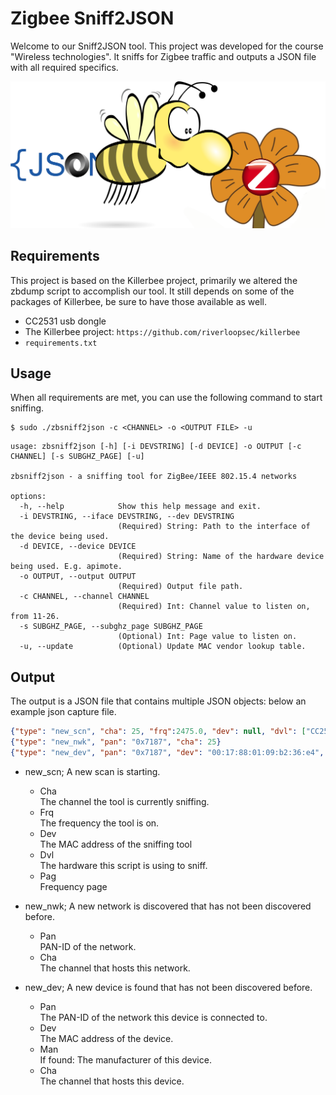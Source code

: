 # Zigbee Sniff2JSON
Welcome to our Sniff2JSON tool. This project was developed for the course "Wireless technologies". It sniffs for Zigbee traffic and outputs a JSON file with all required specifics.

![logo](./logo.png)


## Requirements

This project is based on the Killerbee project, primarily we altered the zbdump script to accomplish our tool. It still depends on some of the packages of Killerbee, be sure to have those available as well.

- CC2531 usb dongle
- The Killerbee project: `https://github.com/riverloopsec/killerbee`
- `requirements.txt`


## Usage

When all requirements are met, you can use the following command to start sniffing.

```shell
$ sudo ./zbsniff2json -c <CHANNEL> -o <OUTPUT FILE> -u
```

```
usage: zbsniff2json [-h] [-i DEVSTRING] [-d DEVICE] -o OUTPUT [-c CHANNEL] [-s SUBGHZ_PAGE] [-u]

zbsniff2json - a sniffing tool for ZigBee/IEEE 802.15.4 networks

options:
  -h, --help            Show this help message and exit.
  -i DEVSTRING, --iface DEVSTRING, --dev DEVSTRING
                        (Required) String: Path to the interface of the device being used.
  -d DEVICE, --device DEVICE
                        (Required) String: Name of the hardware device being used. E.g. apimote.
  -o OUTPUT, --output OUTPUT
                        (Required) Output file path.
  -c CHANNEL, --channel CHANNEL
                        (Required) Int: Channel value to listen on, from 11-26.
  -s SUBGHZ_PAGE, --subghz_page SUBGHZ_PAGE
                        (Optional) Int: Page value to listen on.
  -u, --update          (Optional) Update MAC vendor lookup table.
```

## Output

The output is a JSON file that contains multiple JSON objects: below an example json capture file.

```JSON
{"type": "new_scn", "cha": 25, "frq":2475.0, "dev": null, "dvl": ["CC2531 USB Dongle (1:6)"], "pag":0}
{"type": "new_nwk", "pan": "0x7187", "cha": 25}
{"type": "new_dev", "pan": "0x7187", "dev": "00:17:88:01:09:b2:36:e4", "man": "Philips Lighting BV", "cha": 25}
```

- new_scn; A new scan is starting.
  - Cha \
  The channel the tool is currently sniffing.
  - Frq \
  The frequency the tool is on.
  - Dev \
  The MAC address of the sniffing tool
  - Dvl \
  The hardware this script is using to sniff.
  - Pag \
  Frequency page
    
- new_nwk; A new network is discovered that has not been discovered before.
  - Pan \
  PAN-ID of the network.
  - Cha \
  The channel that hosts this network.

- new_dev; A new device is found that has not been discovered before.
  - Pan \
  The PAN-ID of the network this device is connected to.
  - Dev \
  The MAC address of the device.
  - Man \
  If found: The manufacturer of this device.
  - Cha \
  The channel that hosts this device.
